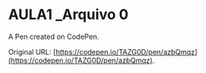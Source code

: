 # AULA1 _Arquivo 0

A Pen created on CodePen.

Original URL: [https://codepen.io/TAZG0D/pen/azbQmqz](https://codepen.io/TAZG0D/pen/azbQmqz).

